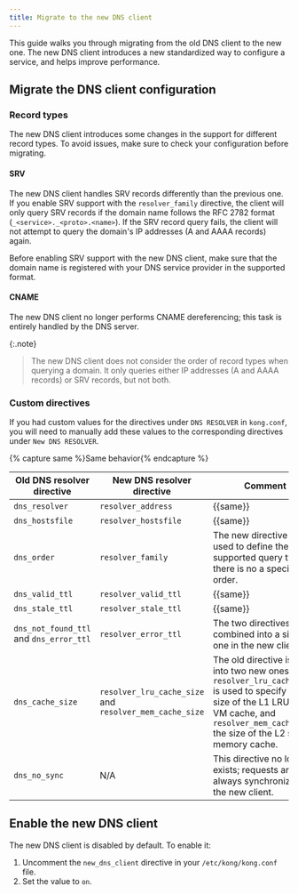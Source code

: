 ```yaml
---
title: Migrate to the new DNS client
---
```

This guide walks you through migrating from the old DNS client to the new one. The new DNS client introduces a new standardized way to configure a service, and helps improve performance.

## Migrate the DNS client configuration

### Record types

The new DNS client introduces some changes in the support for different record types. To avoid issues, make sure to check your configuration before migrating.

#### SRV

The new DNS client handles SRV records differently than the previous one. If you enable SRV support with the `resolver_family` directive, the client will only query SRV records if the domain name follows the RFC 2782 format (`_<service>._<proto>.<name>`). If the SRV record query fails, the client will not attempt to query the domain's IP addresses (A and AAAA records) again.

Before enabling SRV support with the new DNS client, make sure that the domain name is registered with your DNS service provider in the supported format.

#### CNAME

The new DNS client no longer performs CNAME dereferencing; this task is entirely handled by the DNS server.

{:.note}
> The new DNS client does not consider the order of record types when querying a domain. It only queries either IP addresses (A and AAAA records) or SRV records, but not both.

### Custom directives

If you had custom values for the directives under `DNS RESOLVER` in `kong.conf`, you will need to manually add these values to the corresponding directives under `New DNS RESOLVER`.

{% capture same %}Same behavior{% endcapture %}

|Old DNS resolver directive|New DNS resolver directive|Comment|
|---|---|---|
|`dns_resolver`|`resolver_address`|{{same}}|
|`dns_hostsfile`|`resolver_hostsfile`|{{same}}|
|`dns_order`|`resolver_family`|The new directive is only used to define the supported query types, there is no a specific order.|
|`dns_valid_ttl`|`resolver_valid_ttl`|{{same}}|
|`dns_stale_ttl`|`resolver_stale_ttl`|{{same}}|
|`dns_not_found_ttl` and `dns_error_ttl`|`resolver_error_ttl`|The two directives are combined into a single one in the new client.|
|`dns_cache_size`|`resolver_lru_cache_size` and `resolver_mem_cache_size`|The old directive is split into two new ones: `resolver_lru_cache_size` is used to specify the size of the L1 LRU lua VM cache, and `resolver_mem_cache_size` the size of the L2 shared memory cache.|
|`dns_no_sync`|N/A|This directive no longer exists; requests are always synchronized in the new client.|

## Enable the new DNS client

The new DNS client is disabled by default. To enable it:

1. Uncomment the `new_dns_client` directive in your `/etc/kong/kong.conf` file.
1. Set the value to `on`.